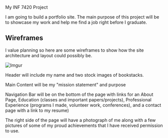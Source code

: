 My INF 7420 Project

I am going to build a portfolio site.  The main purpose of this project will be to showcase my work and help me find a job right before I graduate.

## Wireframes

I value planning so here are some wireframes to show how the site architecture and layout could possibly be.

![Imgur](https://i.imgur.com/64RuXBZ.jpg)

Header will include my name and two stock images of bookstacks.

Main Content will be my "mission statement" and purpose

Navigation Bar will be on the bottom of the page with links for an About Page, Education (classes and important papers/projects), Professional Experience (programs I made, volunteer work, conferences), and a contact page with a link to my resume)

The right side of the page will have a photograph of me along with a few pictures of some of my proud achievements that I have received permission to use.